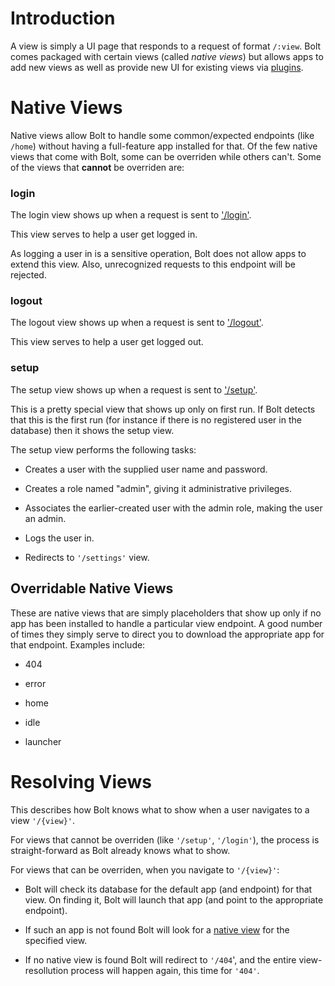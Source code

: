 # Introduction

A view is simply a UI page that responds to a request of format <code>/:view</code>. Bolt comes packaged with certain views (called *native views*) but allows apps to add new views as well as provide new UI for existing views via [plugins](package.json#plugins).

# Native Views

Native views allow Bolt to handle some common/expected endpoints (like <code>/home</code>) without having a full-feature app installed for that. Of the few native views that come with Bolt, some can be overriden while others can't. Some of the views that <b>cannot</b> be overriden are:

### login

The login view shows up when a request is sent to ['/login'](api-ui#get-login).

This view serves to help a user get logged in.

As logging a user in is a sensitive operation, Bolt does not allow apps to extend this view. Also, unrecognized requests to this endpoint will be rejected.

### logout

The logout view shows up when a request is sent to ['/logout'](api-ui#get-logout).

This view serves to help a user get logged out.

### setup

The setup view shows up when a request is sent to ['/setup'](api-ui#get-setup).

This is a pretty special view that shows up only on first run. If Bolt detects that this is the first run (for instance if there is no registered user in the database) then it shows the setup view.

The setup view performs the following tasks:

* Creates a user with the supplied user name and password.

* Creates a role named "admin", giving it administrative privileges.

* Associates the earlier-created user with the admin role, making the user an admin.

* Logs the user in.

* Redirects to <code>'/settings'</code> view.

## Overridable Native Views

These are native views that are simply placeholders that show up only if no app has been installed to handle a particular view endpoint. A good number of times they simply serve to direct you to download the appropriate app for that endpoint. Examples include:

* 404

* error

* home

* idle

* launcher

# Resolving Views

This describes how Bolt knows what to show when a user navigates to a view <code>'/{view}'</code>.

For views that cannot be overriden (like <code>'/setup'</code>, <code>'/login'</code>), the process is straight-forward as Bolt already knows what to show.

For views that can be overriden, when you navigate to <code>'/{view}'</code>:

* Bolt will check its database for the default app (and endpoint) for that view. On finding it, Bolt will launch that app (and point to the appropriate endpoint).

* If such an app is not found Bolt will look for a [native view](#native-views) for the specified view.

* If no native view is found Bolt will redirect to <code>'/404</code>', and the entire view-resollution process will happen again, this time for <code>'404'</code>.


